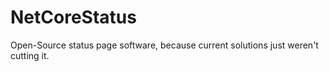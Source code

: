 # NetCoreStatus

Open-Source status page software, because current solutions just weren't cutting it.
